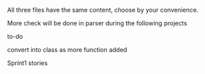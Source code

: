 All three files have the same content, choose by your convenience. 

More check will be done in parser during the following projects

to-do

convert into class as more function added

Sprint1 stories

